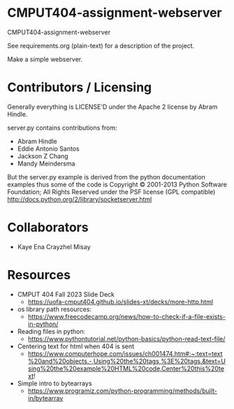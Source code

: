 CMPUT404-assignment-webserver
=============================

CMPUT404-assignment-webserver

See requirements.org (plain-text) for a description of the project.

Make a simple webserver.

Contributors / Licensing
========================

Generally everything is LICENSE'D under the Apache 2 license by Abram Hindle.

server.py contains contributions from:

* Abram Hindle
* Eddie Antonio Santos
* Jackson Z Chang
* Mandy Meindersma 

But the server.py example is derived from the python documentation
examples thus some of the code is Copyright © 2001-2013 Python
Software Foundation; All Rights Reserved under the PSF license (GPL
compatible) http://docs.python.org/2/library/socketserver.html

Collaborators
========================
* Kaye Ena Crayzhel Misay

Resources
========================
- CMPUT 404 Fall 2023 Slide Deck
  - https://uofa-cmput404.github.io/slides-xt/decks/more-http.html
- os library path resources:
  - https://www.freecodecamp.org/news/how-to-check-if-a-file-exists-in-python/
- Reading files in python:
  - https://www.pythontutorial.net/python-basics/python-read-text-file/
- Centering text for html when 404 is sent
  - https://www.computerhope.com/issues/ch001474.htm#:~:text=text%20and%20objects.-,Using%20the%20tags,%3E%20tags.&text=Using%20the%20example%20HTML%20code,Center%20this%20text!
- Simple intro to bytearrays
  - https://www.programiz.com/python-programming/methods/built-in/bytearray